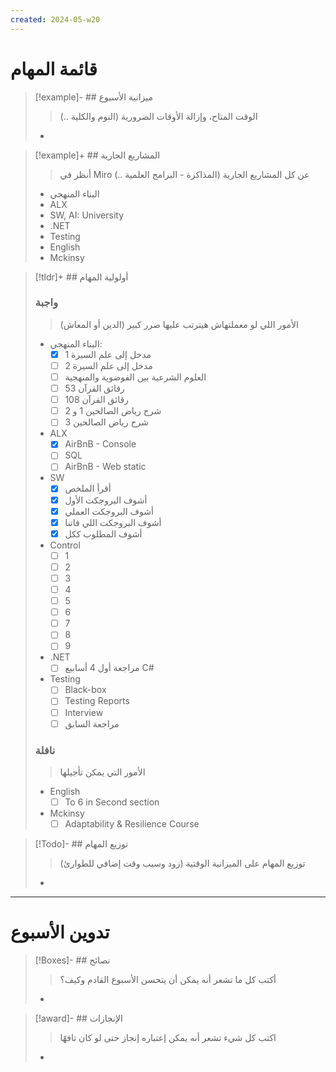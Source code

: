 ```yaml
---
created: 2024-05-w20
---
```

# قائمة المهام
>[!example]- ## ميزانية الأسبوع
> > الوقت المتاح، وإزالة الأوقات الضرورية (النوم والكلية ..)
> - 

>[!example]+ ## المشاريع الجارية
> > أنظر في Miro عن كل المشاريع الجارية (المذاكرة - البرامج العلمية ..)
> - البناء المنهجي
> - ALX
> - SW, AI: University
> - .NET
> - Testing
> - English
> - Mckinsy

>[!tldr]+ ## أولولية المهام
> ### واجبة
> > الأمور اللي لو معملتهاش هيترتب عليها ضرر كبير (الدين أو المعاش)
> - البناء المنهجي:
> 	- [x] مدخل إلى علم السيرة 1
> 	- [ ] مدخل إلى علم السيرة 2
> 	- [ ] العلوم الشرعية بين الفوضوية والمنهجية
> 	- [ ] رقائق القرآن 53
> 	- [ ] رقائق القرآن 108
> 	- [ ] شرح رياض الصالحين 1 و 2
> 	- [ ] شرح رياض الصالحين 3
> - ALX
> 	- [x] AirBnB - Console
> 	- [ ] SQL
> 	- [ ] AirBnB - Web static
> - SW
> 	- [x] أقرأ الملخص
> 	- [x] أشوف البروجكت الأول
> 	- [x] أشوف البروجكت العملي
> 	- [x] أشوف البروجكت اللي فاتنا 
> 	- [x] أشوف المطلوب ككل
> - Control
> 	- [ ] 1
> 	- [ ] 2
> 	- [ ] 3
> 	- [ ] 4
> 	- [ ] 5
> 	- [ ] 6
> 	- [ ] 7
> 	- [ ] 8
> 	- [ ] 9
> - .NET
> 	- [ ] مراجعة أول 4 أسابيع C#
> - Testing
> 	- [ ] Black-box
> 	- [ ] Testing Reports
> 	- [ ] Interview
> 	- [ ] مراجعة السابق 
> ### نافلة
> > الأمور التي يمكن تأجيلها
> - English
> 	- [ ] To 6 in Second section
> - Mckinsy
> 	- [ ] Adaptability & Resilience Course


> [!Todo]- ## توزيع المهام
> > توزيع المهام على الميزانية الوقتية (زود وسيب وقت إضافي للطوارئ)
> - 

---
# تدوين الأسبوع
> [!Boxes]- ## نصائح
> > أكتب كل ما تشعر أنه يمكن أن يتحسن الأسبوع القادم وكيف؟
> - 

>[!award]- ## الإنجازات
> > اكتب كل شيء تشعر أنه يمكن إعتباره إنجاز حتى لو كان تافهًا
> - 
